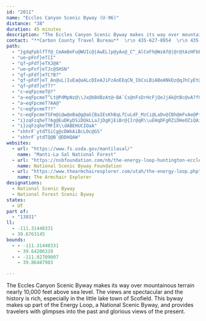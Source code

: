 ```yaml
---
id: "2011"
name: "Eccles Canyon Scenic Byway (U-96)"
distance: "38"
duration: 45 minutes
description: "The Eccles Canyon Scenic Byway makes its way over mountainous terrain nearly 10,000 feet above sea level.  The views are spectacular and the history is rich, especially in the little lake town of Scofield."
contact: "**Carbon County Travel Bureau**  \r\n 435-627-8954  \r\n 435-637-5060  \r\n<br />\r\n**Castle Country Travel Region**  \r\n 435-637-3009   \r\n 800-842-0789  \r\n [Send E-mail](mailto:cctr@priceutah.net )  \r\n<br />\r\n**Manti-La Sal National Forest**  \r\n 435-637-2817  \r\n [Send E-mail](mailto:bbroadbear@fs.fed.us )"
path:
  - "}gdqFpblfTf@_CmAmBeFu@WUIc@|AwEL]p@yAx@_C^_AlCeFh@WzAf@|@r@tAzHFbBp@~@PJz@NxBcAn@y@nAcBbG{H`C{C`CyCbDcEjGuI~AwBbEiFjB_BlAu@rB{@xB_@rAQzBSvFa@f@CdDWzBOpAKbD]d@KlBo@jF_EzEoHVg@v@{Bf@qFIqA]uBe@}C?qANwBFg@TkAp@kBtBmEjCeChEkD|BaDpAmC~@kB^kA\\yBKcNm@_XJuJrCwNbIeNXaBvAmr@vE}a@OyCq@cDiAgBo@gA_DaHJuAjG_CLaD|AmCt@gBAiAG{AIgC@k@NiDZoAxAqCzAqCxA{AdBkA`KqC~@_@lAeCf@uBf@eGk@eMGeJi@_DiKcA_@\\g@FiAW"
  - "ue~pFnf}eT[I"
  - "qf~pFdf}eTXJ@A"
  - "ue~pFnf}eTJc@SHSN"
  - "qf~pFdf}eTC?B?"
  - "qf~pFdf}eT_An@uL|IuEa@aALcDIeAJiFzAoEEqCN_IbCsLBiABeANkDz@qJhCyEt@uGjD_Dh@{EfB{@`@}E?uEsAaKLsGAc@@kHbA_@?gFs@{MoA{UsBkBUiBMiBHyBfBwAlD_ChCwEfHsAjDcAt@i@d@QMs@q@_AyAyBuAsAOkAe@}@cCHcBn@qAj@c@lBS~BRp@?|Aq@RSjAwA~AsBl@wATaBNmJDa@^cBrA}C\\_AXcAToCA}B?wBAqAA{BA}BAeDGeDCqAa@iBm@cCEyDl@}@r@MdCp@lB|@nAj@VLl@R`ABn@i@NoAMsBS{@}@}COaAJsDAwBCoBGmAIwB?eD@}B@mADqBBc@zAwBp@[`Ae@l@gAnDuV?kAcJgJ_BcCw@aBeByCkCw@iAYwAc@WKeBkCC_ATgBnEoAVJ~@pDpAdDdAp@tAChA[dB\\vA~ApE~EjAz@p@eBD{@D}@Vw@NyHoKu@uCyAoBiGw@wDk@gCUgCa@mD_AcDiBuDm@cA_AeBSc@o@mBMg@_@gLc@oJEi@CiDLmC?wCy@aA\\_D^wAXuAXwBPqAVoA`EeMTkC?oBEsBn@aIWkGGe@CoAFsET_CRyBBg@@mD?k@CsA?i@VaDBi@MyLWuDKuAK}BJuByCk[[kDcAcNeAqKIg@i@}CKg@gAkF_EmNk@eBM_@WyAEm@Cc@Gc@E?DUj@eC\\{AR{@`@wBL{@\\_DHk@La@"
  - "qf~pFdf}eT??"
  - "c~eqFpcmeT@?"
  - "a~eqFpcmeT^Lt@PdMpNz@\\Jx@bBdBzAt@~BA`Cs@nFsDrHcFjQeJjAk@tBc@vA?fGbBzCEvCkAxBmC`EeDlAg@vCDzCx@lCtAjCtAZl@~@LzCvAtAPdKQlF{@zSkBp@IlCaA~Aa@bJmE|EiBhD?xEnBb@b@dBTfC@zD]vDaAvEgCtA?fAh@`A?"
  - "a~eqFpcmeT?AA@"
  - "c~eqFpcmeT??"
  - "c~eqFpcmeTSFm@i@w@eBa@g@aG{BaIEsKhBqLfCuLdF_MzCi@LaDv@{Bh@mFvAe@P{KbG_EzEaD`DwJ~D}JdBcICsA?eH?oMA_C?mQ@yIWeHsBwKkDcE{AWOYISA}@[s@BoB}@eHsB{Eh@aDAeAiA?S@mMiDScDoAUQqBoCeDuEcHsDgA]iKgCuN}BiWcEmN_Cg@GsOcAgSsAaJgD}U_KgNmHiJsGoTwMaMkF_LoCeTwDmPiDuIyCqMsJwNeJaKqBuBKaOSmEsCcAsBe@aCh@oLdBg\\`A}SDc@l@wCHoAiBw@_B]iAF]Zo@dH}@fXaCbMgChDcB|@oC|COjAy@nGmBdE}@j@k@PSJ"
  - "i}zqFzqheT?Ag@EuDKyDSiDQkLLaJjDgKjEiBr@{Ir@qR\\uEHqDFgRZiDHeOZiQAiHEmE?e@AwCYgBYiEn@aAn@_F`EoCnAqH~BaEhAsCzAaBhAsBvA[PiCUgA_Ae@{@}A{GOg@_A_DeA_DQg@u@{Bg@qAsEmKy@iAqHaGqEaCmMiBwQsAoKw@yE_@aCQcCQeGc@wNkAeDWqAKyBQ_DYuB_@kNuDuAa@sDcAqGiBmGiBcCq@aCq@i@OyEkDsH}KeAoCsAcGIw@SiD|@sKxCiHzDoI`LwVhB_EvEsNxAiOrAaPPyBPwBb@qFl@mHv@oJH{@lBmUHy@`@kFVqF@{@@{J@yJFwDFwDDsHG}DE}DIyJMwHI{DKyFOwHUwFU}Dc@wHMyBG}@SwFC{BAuDEoD]gHKoDGoFAuDCwDCwDIqDk@_JYmD_@kHKwBOuBWuDeAyEqEoKsByFiAoEDkOTeSPqM@y@@sI?wEBqFC_A[@"
  - "i}zqFzqheTMFIX\\dABEHUCIOaA"
  - "shhrF`ytdTSiCg@cDWkAiBcLOc@GS"
  - "shhrF`ytdTQ@B`@DDHQAW"
websites:
  - url: "https://www.fs.usda.gov/mantilasal/"
    name: "Manti-La Sal National Forest"
  - url: "https://nsbfoundation.com/nb/the-energy-loop-huntington-eccles-canyons-scenic-byway/"
    name: National Scenic Byway Foundation
  - url: "https://www.thearmchairexplorer.com/utah/the-energy-loop.php"
    name: The Armchair Explorer
designations:
  - National Scenic Byway
  - National Forest Scenic Byway
states:
  - UT
part of:
  - "13831"
ll:
  - -111.31448331
  - 39.6763145
bounds:
  - - -111.31448331
    - 39.64206319
  - - -111.02709007
    - 39.86487983

---
```


The Eccles Canyon Scenic Byway makes its way over mountainous terrain nearly 10,000 feet above sea level. The views are spectacular and the history is rich, especially in the little lake town of Scofield. This byway makes up part of the Energy Loop, a National Scenic Byway, and provides travelers with glimpses into the past and glorious views of the present.
